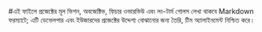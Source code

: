 #এই ফাইলে প্রজেক্টের মূল ভিশন, অবজেক্টিভ, ফিচার ওভারভিউ এবং লং-টার্ম গোলস লেখা থাকবে Markdown ফরম্যাটে; এটি ডেভেলপার এবং ইউজারদের প্রজেক্টের উদ্দেশ্য বোঝানোর জন্য তৈরি, টিম অ্যালাইনমেন্ট নিশ্চিত করে।
